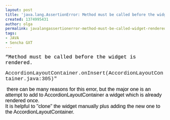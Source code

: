 ```yaml
---
layout: post
title: 'java.lang.AssertionError: Method must be called before the widget is rendered'
created: 1374995431
author: olga
permalink: javalangassertionerror-method-must-be-called-widget-rendered
tags:
- JAVA
- Sencha GXT
---
```

<p style="font-family: arial, sans-serif; font-size: 13px; margin: 0in 0in 0pt;"><span style="font-size:16px;"><span style="font-family:courier new,courier,monospace;"><font color="#000000">&ldquo;Method must be called before the widget is rendered.</font></span></span></p>
<p style="font-family: arial, sans-serif; font-size: 13px; margin: 0in 0in 0pt;">&nbsp;</p>
<p style="font-family: arial, sans-serif; font-size: 13px; margin: 0in 0in 0pt;"><span style="font-family:courier new,courier,monospace;"><span style="font-size:16px;">AccordionLayoutContainer.onInsert(AccordionLayoutContainer.java:305)&quot;</span></span></p>
<p style="font-family: arial, sans-serif; font-size: 13px; margin: 0in 0in 0pt;">&nbsp;</p>
<p style="font-family: arial, sans-serif; font-size: 13px; margin: 0in 0in 0pt;"><span style="font-family: Arial, sans-serif; font-size: 12pt;"><font color="#000000">&nbsp;there can be many reasons for this error, but the major one is an attempt to add to AccordionLayoutContainer a widget which is already rendered once.</font></span></p>
<p style="font-family: arial, sans-serif; font-size: 13px; margin: 0in 0in 0pt;"><span style="font-family: Arial, sans-serif; font-size: 12pt;"><font color="#000000">It is helpful to &quot;clone&quot; the widget manually plus adding the new one to the AccordionLayoutContainer.</font></span></p>
